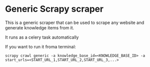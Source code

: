 # Generic Scrapy scraper

This is a generic scraper that can be used to scrape any website and generate knowledge items from it.

It runs as a celery task automatically

If you want to run it froma  terminal:

    scrapy crawl generic -a knowledge_base_id=<KNOWLEDGE_BASE_ID> -a start_urls=<START_URL_1,START_URL_2,START_URL_3,...>
